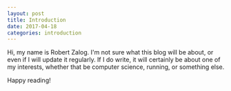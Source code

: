 ```yaml
---
layout: post
title: Introduction
date: 2017-04-18
categories: introduction
---
```


Hi, my name is Robert Zalog. I'm not sure what this blog will be about, or even if I will update it regularly. If I do write, it will certainly be about one of my interests, whether that be computer science, running, or something else.

Happy reading!